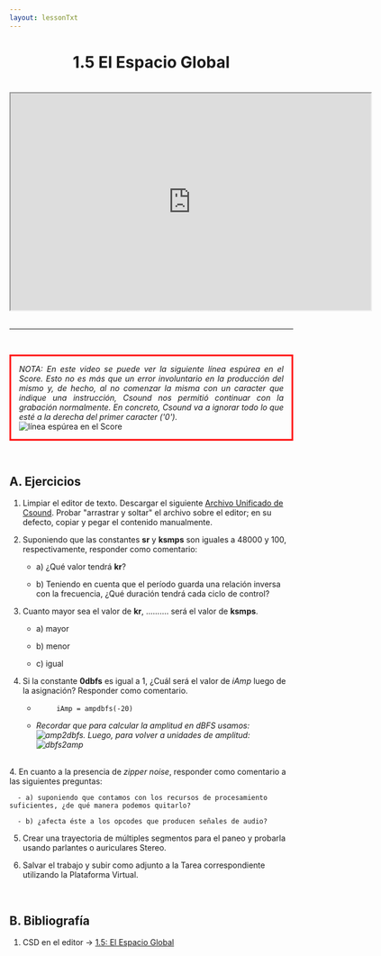 ```yaml
---
layout: lessonTxt
---
```


# <center>1.5 El Espacio Global</center>

<br>
<div class="video-container">
<iframe src="https://docs.google.com/file/d/1iZJaLRb4Vju0nhxscAKMVoUSxQVrcYMz/preview" width="640" height="385" allowfullscreen="true"></iframe>
</div>
<br>
<hr>
<br>

<p style="border:3px; border-style:solid; border-color:#FF0000; padding: 1em;" align="justify"><i>NOTA: En este video se puede ver la siguiente línea espúrea en el Score. Esto no es más que un error involuntario en la producción del mismo y, de hecho, al no comenzar la misma con un caracter que indique una instrucción, Csound nos permitió continuar con la grabación normalmente. En concreto, Csound va a ignorar todo lo que esté a la derecha del primer caracter ('0').</i>
<img style="display: block;margin: auto" src="{{site.baseurl}}/lessons/sintesis_aditiva/chapter1/1.1.5/error_score.png" alt="línea espúrea en el Score"></p>
<br>

## A. Ejercicios



1. Limpiar el editor de texto. Descargar el siguiente <a href="{{site.baseurl}}/lessons/sintesis_aditiva/chapter1/1.1.5/Ejercicio_5.csd">Archivo Unificado de Csound</a>. Probar "arrastrar y soltar" el archivo sobre el editor; en su defecto, copiar y pegar el contenido manualmente.

2. Suponiendo que las constantes <b>sr</b> y <b>ksmps</b> son iguales a 48000 y 100, respectivamente, responder como comentario:
 
      - a) ¿Qué valor tendrá <b>kr</b>?

      - b) Teniendo en cuenta que el período guarda una relación inversa con la frecuencia, ¿Qué duración tendrá cada ciclo de control?
      

3. Cuanto mayor sea el valor de <b>kr</b>, .......... será el valor de <b>ksmps</b>.

      - a) mayor

      - b) menor

      - c) igual
      
      
3. Si la constante <b>0dbfs</b> es igual a 1, ¿Cuál será el valor de <i>iAmp</i> luego de la asignación? Responder como comentario.

      - `     iAmp = ampdbfs(-20)`
      
      - <i>Recordar que para calcular la amplitud en dBFS usamos: <img src="{{site.baseurl}}/lessons/sintesis_aditiva/chapter1/1.1.5/dbfsamp.png" alt="amp2dbfs">. Luego, para volver a unidades de amplitud: <img src="{{site.baseurl}}/lessons/sintesis_aditiva/chapter1/1.1.5/ampdbfs.png" alt="dbfs2amp"></i>

<br>
4. En cuanto a la presencia de <i>zipper noise</i>, responder como comentario a las siguientes preguntas:

      - a) suponiendo que contamos con los recursos de procesamiento suficientes, ¿de qué manera podemos quitarlo?

      - b) ¿afecta éste a los opcodes que producen señales de audio?

       

5. Crear una trayectoria de múltiples segmentos para el paneo y probarla usando parlantes o auriculares Stereo.

6. Salvar el trabajo y subir como adjunto a la Tarea correspondiente utilizando la Plataforma Virtual.

<br>

## B. Bibliografía

1. CSD en el editor -> <a href="{{site.baseurl}}/lessons/sintesis_aditiva/chapter1/1.1.5/1.1.5.csd">1.5: El Espacio Global</a>

<br>
